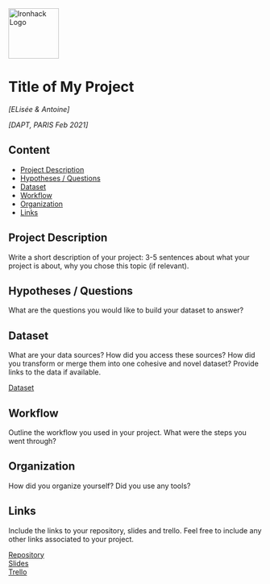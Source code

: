 <img src="https://bit.ly/2VnXWr2" alt="Ironhack Logo" width="100"/>

# Title of My Project
*[ELisée & Antoine]*

*[DAPT, PARIS Feb 2021]*

## Content
- [Project Description](#project-description)
- [Hypotheses / Questions](#hypotheses-/-questions)
- [Dataset](#dataset)
- [Workflow](#workflow)
- [Organization](#organization)
- [Links](#links)

<a name="project-description"></a>

## Project Description
Write a short description of your project: 3-5 sentences about what your project is about, why you chose this topic (if relevant).

<a name="hypotheses-/-questions"></a>

## Hypotheses / Questions
What are the questions you would like to build your dataset to answer?

<a name="dataset"></a>

## Dataset
What are your data sources? How did you access these sources? How did you transform or merge them into one cohesive and novel dataset? Provide links to the data if available.

[Dataset]() 

<a name="workflow"></a>

## Workflow
Outline the workflow you used in your project. What were the steps you went through?

<a name="organization"></a>

## Organization
How did you organize yourself? Did you use any tools?

<a name="links"></a>

## Links
Include the links to your repository, slides and trello. Feel free to include any other links associated to your project. 

[Repository](https://github.com/)  
[Slides](https://slides.com/)  
[Trello](https://trello.com/en)  
